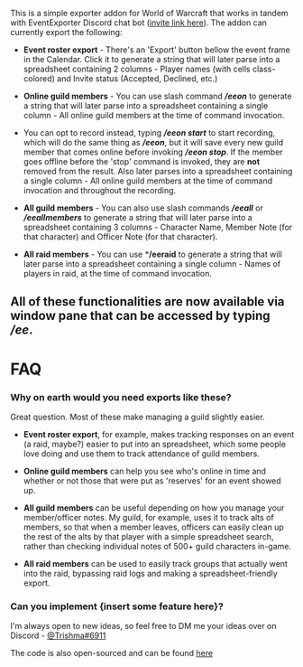 This is a simple exporter addon for World of Warcraft that works in tandem with EventExporter Discord chat bot ([invite link here](https://discord.gg/anbsKQX)). The addon can currently export the following: 

- **Event roster export** - There's an 'Export' button bellow the event frame in the Calendar. Click it to generate a string that will later parse into a spreadsheet containing 2 columns - Player names (with cells class-colored) and Invite status (Accepted, Declined, etc.) 

- **Online guild members** - You can use slash command ***/eeon*** to generate a string that will later parse into a spreadsheet containing a single column - All online guild members at the time of command invocation. 

- You can opt to record instead, typing ***/eeon start*** to start recording, which will do the same thing as ***/eeon***, but it will save every new guild member that comes online before invoking ***/eeon stop***. If the member goes offline before the 'stop' command is invoked, they are **not** removed from the result. Also later parses into a spreadsheet containing a single column - All online guild members at the time of command invocation and throughout the recording. 

- **All guild members** - You can also use slash commands ***/eeall*** or ***/eeallmembers*** to generate a string that will later parse into a spreadsheet containing 3 columns - Character Name, Member Note (for that character) and Officer Note (for that character). 
 
- **All raid members** - You can use ***/eeraid** to generate a string that will later parse into a spreadsheet containing a single column - Names of players in raid, at the time of command invocation.

## All of these functionalities are now available via window pane that can be accessed by typing ***/ee***. 
 
 
 
FAQ
=== 
 
 
### Why on earth would you need exports like these?
  
Great question. Most of these make managing a guild slightly easier. 

- **Event roster export**, for example, makes tracking responses on an event (a raid, maybe?) easier to put into an spreadsheet, which some people love doing and use them to track attendance of guild members. 

- **Online guild members** can help you see who's online in time and whether or not those that were put as 'reserves' for an event showed up. 

- **All guild members** can be useful depending on how you manage your member/officer notes. My guild, for example, uses it to track alts of members, so that when a member leaves, officers can easily clean up the rest of the alts by that player with a simple spreadsheet search, rather than checking individual notes of 500+ guild characters in-game. 
 
- **All raid members** can be used to easily track groups that actually went into the raid, bypassing raid logs and making a spreadsheet-friendly export.
 
### Can you implement {insert some feature here}?
 
I'm always open to new ideas, so feel free to DM me your ideas over on Discord - [@Trishma#6911](https://discordapp.com/channels/@me/217294231125884929)

The code is also open-sourced and can be found [here](https://github.com/AstroSnout/event-exporter)

